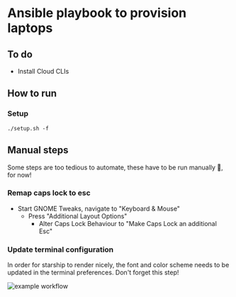 # Ansible playbook to provision laptops

## To do
* Install Cloud CLIs

## How to run

### Setup
    ./setup.sh -f

## Manual steps
Some steps are too tedious to automate, these have to be run manually 🥲, for now!

### Remap caps lock to esc
* Start GNOME Tweaks, navigate to "Keyboard & Mouse"
  * Press "Additional Layout Options"
    * Alter Caps Lock Behaviour to "Make Caps Lock an additional Esc"

### Update terminal configuration
In order for starship to render nicely, the font and color scheme needs to be updated in the
terminal preferences.  Don't forget this step!

![example workflow](https://github.com/cheesemans/ansible/actions/workflows/release.yml/badge.svg)
